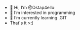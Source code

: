 - 👋 Hi, I’m @Ostap4ello
- 👀 I’m interested in programming
- 🌱 I’m currently learning .GIT
- That's it >:)

<!---
Ostap4ello/Ostap4ello is a ✨ special ✨ repository because its `README.md` (this file) appears on your GitHub profile.
You can click the Preview link to take a look at your changes.
--->
